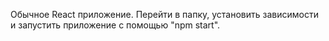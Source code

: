 Обычное React приложение. Перейти в папку, установить зависимости и запустить приложение с помощью "npm start".
